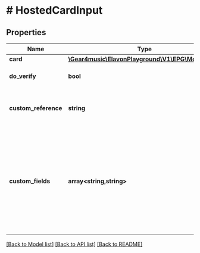 # # HostedCardInput

## Properties

Name | Type | Description | Notes
------------ | ------------- | ------------- | -------------
**card** | [**\Gear4music\ElavonPlayground\V1\EPG\Model\Card**](Card.md) |  |
**do_verify** | **bool** | If true, verify Card. | [optional] [default to false]
**custom_reference** | **string** | Optional reference provided by the merchant. | [optional]
**custom_fields** | **array<string,string>** | Custom fields, an object containing arbitrary string values. Field names and values must not exceed 64 and 1024 characters, respectively. | [optional]

[[Back to Model list]](../../README.md#models) [[Back to API list]](../../README.md#endpoints) [[Back to README]](../../README.md)
